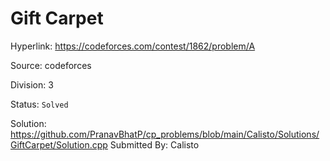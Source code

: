 # Gift Carpet

Hyperlink: https://codeforces.com/contest/1862/problem/A

Source: codeforces

Division: 3

Status: <code>Solved</code>

Solution: https://github.com/PranavBhatP/cp_problems/blob/main/Calisto/Solutions/GiftCarpet/Solution.cpp
Submitted By: Calisto
